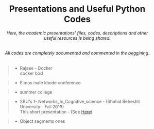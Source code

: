 <h1 align="center">Presentations and Useful Python Codes</h1>

<h6 align="center">Here, the academic presentations' files, codes, descriptions and other useful resources is being shared. </h6>
<h6 align="center">All codes are completely documented and commented in the beggining. </h6>

> - Rajaee - Docker\
> docker bod

> - Elmos
> male khode conference

> - summer college

> - SBU's
> 1- Networks_in_Cognitive_science - (Shahid Beheshti University - Fall 2019)\
> This short presentation - (See [Here](presentations/Networks_in_Cognitive_science.pdf))

> - Object segments ones
